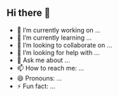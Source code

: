 ## Hi there 👋

- 🔭 I’m currently working on ...
- 🌱 I’m currently learning ...
- 👯 I’m looking to collaborate on ...
- 🤔 I’m looking for help with ...
- 💬 Ask me about ...
- 📫 How to reach me: ...
- 😄 Pronouns: ...
- ⚡ Fun fact: ...





<!--
**ehql/ehql** is a ✨ _special_ ✨ repository because its `README.md` (this file) appears on your GitHub profile.

Here are some ideas to get you started:

-->
